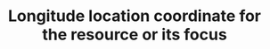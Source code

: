 ---
title: 'Longitude location coordinate for the resource or its focus'
field: 'is.coverage.longitude'
slug: 'is-coverage-longitude'
description: 'Use for polygons, shapes, study sites etc. Longitude location coordinates should be recorded in decimal degrees (DD). Recording 4 digits to the right of the decimal provides an accuracy of 10m'
comment: 'Example of a longitude in Bolivia: -62.0244'
required: False
module: 'Coverage'
cluster: 'Global'
policy: 'Geo value. Single value only.'
layout: 'home'
---